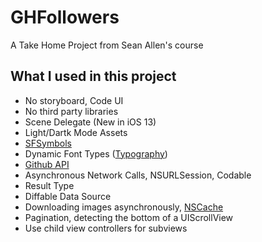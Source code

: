 # GHFollowers
A Take Home Project from Sean Allen's course

## What I used in this project
* No storyboard, Code UI
* No third party libraries
* Scene Delegate (New in iOS 13)
* Light/Dartk Mode Assets
* [SFSymbols](https://developer.apple.com/design/human-interface-guidelines/sf-symbols/overview/)
* Dynamic Font Types ([Typography](https://developer.apple.com/design/human-interface-guidelines/ios/visual-design/typography/))
* [Github API](https://docs.github.com/en/free-pro-team@latest/rest)
* Asynchronous Network Calls, NSURLSession, Codable
* Result Type
* Diffable Data Source
* Downloading images asynchronously, [NSCache](https://developer.apple.com/documentation/foundation/nscache)
* Pagination, detecting the bottom of a UIScrollView
* Use child view controllers for subviews
